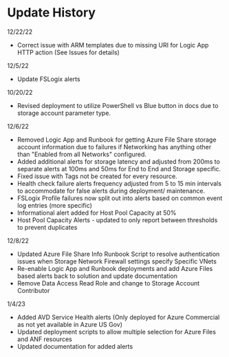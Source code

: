 # Update History

12/22/22

- Correct issue with ARM templates due to missing URI for Logic App HTTP action (See Issues for details)

12/5/22

- Update FSLogix alerts

10/20/22  

- Revised deployment to utilize PowerShell vs Blue button in docs due to storage account parameter type.  

12/6/22  

- Removed Logic App and Runbook for getting Azure File Share storage account information due to failures if Networking has anything other than "Enabled from all Networks" configured.  
- Added additional alerts for storage latency and adjusted from 200ms to separate alerts at 100ms and 50ms for End to End and Storage specific.  
- Fixed issue with Tags not be created for every resource.  
- Health check failure alerts frequency adjusted from 5 to 15 min intervals to accommodate for false alerts during deployment/ maintenance.  
- FSLogix Profile failures now split out into alerts based on common event log entries (more specific)
- Informational alert added for Host Pool Capacity at 50%
- Host Pool Capacity Alerts - updated to only report between thresholds to prevent duplicates

12/8/22

- Updated Azure File Share Info Runbook Script to resolve authentication issues when Storage Network Firewall settings specify Specific VNets
- Re-enable Logic App and Runbook deployments and add Azure Files based alerts back to solution and update documentation
- Remove Data Access Read Role and change to Storage Account Contributor

1/4/23

- Added AVD Service Health alerts (Only deployed for Azure Commercial as not yet available in Azure US Gov)
- Updated deployment scripts to allow multiple selection for Azure Files and ANF resources
- Updated documentation for added alerts